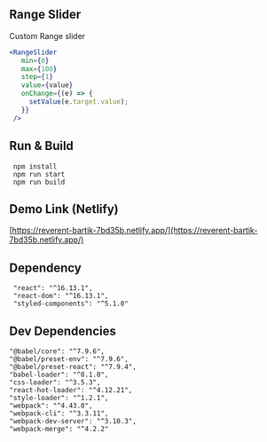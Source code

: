 ## Range Slider

Custom Range slider 

```jsx
<RangeSlider
   min={0}
   max={100}
   step={1}
   value={value}
   onChange={(e) => {
     setValue(e.target.value);
   }}
 />
```

## Run & Build
```
 npm install
 npm run start
 npm run build
```
## Demo Link (Netlify)
[https://reverent-bartik-7bd35b.netlify.app/](https://reverent-bartik-7bd35b.netlify.app/)

## Dependency
     "react": "^16.13.1",
     "react-dom": "^16.13.1",
     "styled-components": "^5.1.0"
    
## Dev Dependencies
    "@babel/core": "^7.9.6",
    "@babel/preset-env": "^7.9.6",
    "@babel/preset-react": "^7.9.4",
    "babel-loader": "^8.1.0",
    "css-loader": "^3.5.3",
    "react-hot-loader": "^4.12.21",
    "style-loader": "^1.2.1",
    "webpack": "^4.43.0",
    "webpack-cli": "^3.3.11",
    "webpack-dev-server": "^3.10.3",
    "webpack-merge": "^4.2.2"
